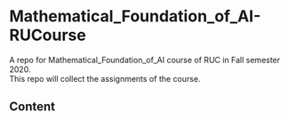 # Mathematical_Foundation_of_AI-RUCourse
A repo for Mathematical_Foundation_of_AI course of RUC in Fall semester 2020.<br>
This repo will collect the assignments of the course.

## Content
